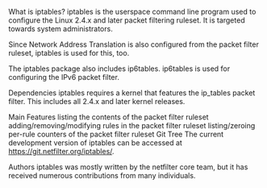 What is iptables?
iptables is the userspace command line program used to configure the Linux 2.4.x and later packet filtering ruleset. It is targeted towards system administrators.

Since Network Address Translation is also configured from the packet filter ruleset, iptables is used for this, too.

The iptables package also includes ip6tables. ip6tables is used for configuring the IPv6 packet filter.

Dependencies
iptables requires a kernel that features the ip_tables packet filter. This includes all 2.4.x and later kernel releases.

Main Features
listing the contents of the packet filter ruleset
adding/removing/modifying rules in the packet filter ruleset
listing/zeroing per-rule counters of the packet filter ruleset
Git Tree
The current development version of iptables can be accessed at https://git.netfilter.org/iptables/.

Authors
iptables was mostly written by the netfilter core team, but it has received numerous contributions from many individuals.
